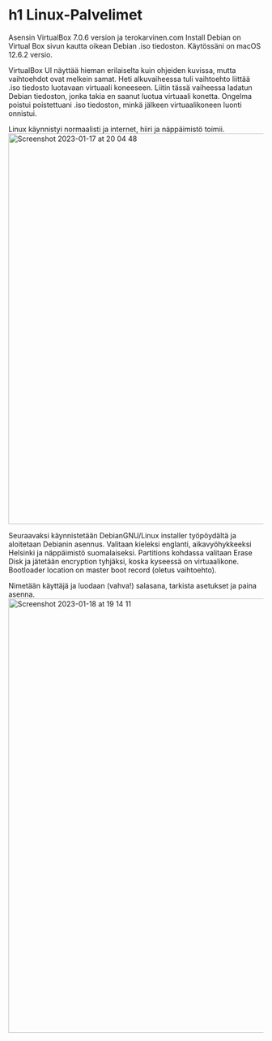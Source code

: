 
# h1 Linux-Palvelimet

Asensin VirtualBox 7.0.6 version ja terokarvinen.com Install Debian on Virtual Box sivun kautta oikean Debian .iso tiedoston. Käytössäni on macOS 12.6.2 versio.

VirtualBox UI näyttää hieman erilaiselta kuin ohjeiden kuvissa, mutta vaihtoehdot ovat melkein samat. Heti alkuvaiheessa tuli vaihtoehto liittää .iso tiedosto luotavaan virtuaali koneeseen. Liitin tässä vaiheessa ladatun Debian tiedoston, jonka takia en saanut luotua virtuaali konetta. Ongelma poistui poistettuani .iso tiedoston, minkä jälkeen virtuaalikoneen luonti onnistui.

Linux käynnistyi normaalisti ja internet, hiiri ja näppäimistö toimii. <img width="771" alt="Screenshot 2023-01-17 at 20 04 48" src="https://user-images.githubusercontent.com/120730231/212977664-39a59de0-82c0-4d66-aebc-c19d74e34321.png">


Seuraavaksi käynnistetään DebianGNU/Linux installer työpöydältä ja aloitetaan Debianin asennus. Valitaan kieleksi englanti, aikavyöhykkeeksi Helsinki ja näppäimistö suomalaiseksi. Partitions kohdassa valitaan Erase Disk ja jätetään encryption tyhjäksi, koska kyseessä on virtuaalikone. Bootloader location on master boot record (oletus vaihtoehto).

Nimetään käyttäjä ja luodaan (vahva!) salasana, tarkista asetukset ja paina asenna.
<img width="857" alt="Screenshot 2023-01-18 at 19 14 11" src="https://user-images.githubusercontent.com/120730231/213249396-5dc5bb51-c890-4e4a-b45d-9f0504b4bc95.png">
